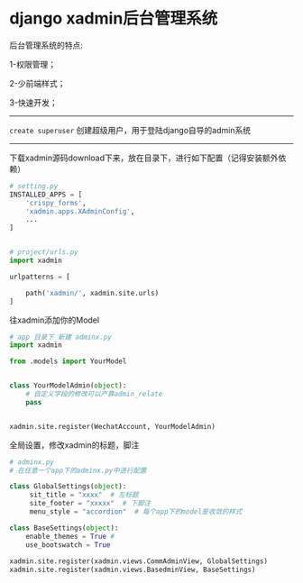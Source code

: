 # django xadmin后台管理系统

后台管理系统的特点:

1-权限管理；

2-少前端样式；

3-快速开发；

----------

`create superuser` 创建超级用户，用于登陆django自导的admin系统

----------------------------

下载xadmin源码download下来，放在目录下，进行如下配置（记得安装额外依赖）

```python
# setting.py
INSTALLED_APPS = [
    'crispy_forms',
    'xadmin.apps.XAdminConfig',
    ...
]


# project/urls.py
import xadmin

urlpatterns = [

    path('xadmin/', xadmin.site.urls)
]
```

往xadmin添加你的Model

```python
# app 目录下 新建 adminx.py
import xadmin

from .models import YourModel


class YourModelAdmin(object):
    # 自定义字段的修改可以产靠admin_relate
    pass


xadmin.site.register(WechatAccount, YourModelAdmin)
```

全局设置，修改xadmin的标题，脚注

```python
# adminx.py
# 在任意一个app下的adminx.py中进行配置

class GlobalSettings(object):
     sit_title = "xxxx"  # 左标题
     site_footer = "xxxxx"  # 下脚注
     menu_style = "accordion"  # 每个app下的model是收敛的样式

class BaseSettings(object):
    enable_themes = True # 
    use_bootswatch = True
     
xadmin.site.register(xadmin.views.CommAdminView, GlobalSettings)
xadmin.site.register(xadmin.views.BasedminView, BaseSettings)
```




